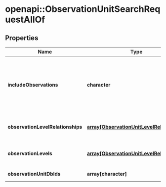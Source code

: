 # openapi::ObservationUnitSearchRequestAllOf

## Properties
Name | Type | Description | Notes
------------ | ------------- | ------------- | -------------
**includeObservations** | **character** | Use this parameter to include a list of observations embedded in each ObservationUnit object.   CAUTION - Use this parameter at your own risk. It may return large, unpaginated lists of observation data. Only set this value to True if you are sure you need to. | [optional] 
**observationLevelRelationships** | [**array[ObservationUnitLevelRelationship]**](ObservationUnitLevelRelationship.md) | Searches for values in ObservationUnit-&gt;observationUnitPosition-&gt;observationLevelRelationships | [optional] 
**observationLevels** | [**array[ObservationUnitLevelRelationship]**](ObservationUnitLevelRelationship.md) | Searches for values in ObservationUnit-&gt;observationUnitPosition-&gt;observationLevel | [optional] 
**observationUnitDbIds** | **array[character]** | The unique id of an observation unit | [optional] 


